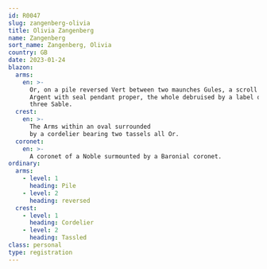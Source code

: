 ```yaml
---
id: R0047
slug: zangenberg-olivia
title: Olivia Zangenberg
name: Zangenberg
sort_name: Zangenberg, Olivia
country: GB
date: 2023-01-24
blazon:
  arms:
    en: >-
      Or, on a pile reversed Vert between two maunches Gules, a scroll
      Argent with seal pendant proper, the whole debruised by a label of
      three Sable.
  crest:
    en: >-
      The Arms within an oval surrounded
      by a cordelier bearing two tassels all Or.
  coronet:
    en: >-
      A coronet of a Noble surmounted by a Baronial coronet.
ordinary:
  arms:
    - level: 1
      heading: Pile
    - level: 2
      heading: reversed
  crest:
    - level: 1
      heading: Cordelier
    - level: 2
      heading: Tassled
class: personal
type: registration
---
```


